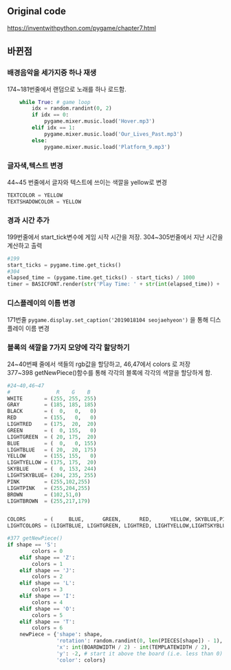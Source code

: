 ## Original code   
https://inventwithpython.com/pygame/chapter7.html   

## 바뀐점  
### 배경음악을 세가지중 하나 재생
174~181번줄에서 랜덤으로 노래를 하나 로드함.   
    
```python
    while True: # game loop   
        idx = random.randint(0, 2)   
        if idx == 0:   
            pygame.mixer.music.load('Hover.mp3')   
        elif idx == 1:   
            pygame.mixer.music.load('Our_Lives_Past.mp3')   
        else:   
            pygame.mixer.music.load('Platform_9.mp3')
```
### 글자색,텍스트 변경   
44~45 번줄에서 글자와 텍스트에 쓰이는 색깔을 yellow로 변경   
    
```python
TEXTCOLOR = YELLOW   
TEXTSHADOWCOLOR = YELLOW   
```
### 경과 시간 추가   
199번줄에서 start_tick변수에 게임 시작 시간을 저장. 304~305번줄에서 지난 시간을 계산하고 출력   
    
```python
#199   
start_ticks = pygame.time.get_ticks()   
#304   
elapsed_time = (pygame.time.get_ticks() - start_ticks) / 1000   
timer = BASICFONT.render(str('Play Time: ' + str(int(elapsed_time)) + ' sec'), True, TEXTCOLOR)   
```
### 디스플레이의 이름 변경   
171번줄 `pygame.display.set_caption('2019018104 seojaehyeon')`  을 통해 디스플레이 이름 변경   
### 블록의 색깔을 7가지 모양에 각각 할당하기   
24~40번째 줄에서 색들의 rgb값을 할당하고, 46,47에서 colors 로 저장   
377~398 getNewPiece()함수를 통해 각각의 블록에 각각의 색깔을 할당하게 함.   
    
```python
#24~40,46~47
#               R    G    B
WHITE       = (255, 255, 255)
GRAY        = (185, 185, 185)
BLACK       = (  0,   0,   0)
RED         = (155,   0,   0)
LIGHTRED    = (175,  20,  20)
GREEN       = (  0, 155,   0)
LIGHTGREEN  = ( 20, 175,  20)
BLUE        = (  0,   0, 155)
LIGHTBLUE   = ( 20,  20, 175)
YELLOW      = (155, 155,   0)
LIGHTYELLOW = (175, 175,  20)
SKYBLUE     = (  0, 153, 244)
LIGHTSKYBLUE= (204, 235, 255)
PINK        = (255,102,255)
LIGHTPINK   = (255,204,255)
BROWN       = (102,51,0)
LIGHTBROWN  = (255,217,179)


COLORS      = (     BLUE,      GREEN,      RED,      YELLOW, SKYBLUE,PINK,BROWN)
LIGHTCOLORS = (LIGHTBLUE, LIGHTGREEN, LIGHTRED, LIGHTYELLOW,LIGHTSKYBLUE,LIGHTPINK,LIGHTBROWN)

#377 getNewPiece()
if shape == 'S':
        colors = 0
    elif shape == 'Z':
        colors = 1
    elif shape == 'J':
        colors = 2
    elif shape == 'L':
        colors = 3
    elif shape == 'I':
        colors = 4
    elif shape == 'O':
        colors = 5
    elif shape == 'T':
        colors = 6
    newPiece = {'shape': shape,
                'rotation': random.randint(0, len(PIECES[shape]) - 1),
                'x': int(BOARDWIDTH / 2) - int(TEMPLATEWIDTH / 2),
                'y': -2, # start it above the board (i.e. less than 0)
                'color': colors}
```

